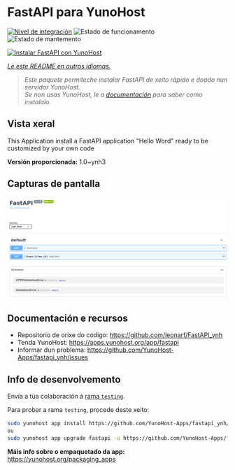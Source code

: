 <!--
NOTA: Este README foi creado automáticamente por <https://github.com/YunoHost/apps/tree/master/tools/readme_generator>
NON debe editarse manualmente.
-->

# FastAPI para YunoHost

[![Nivel de integración](https://dash.yunohost.org/integration/fastapi.svg)](https://ci-apps.yunohost.org/ci/apps/fastapi/) ![Estado de funcionamento](https://ci-apps.yunohost.org/ci/badges/fastapi.status.svg) ![Estado de mantemento](https://ci-apps.yunohost.org/ci/badges/fastapi.maintain.svg)

[![Instalar FastAPI con YunoHost](https://install-app.yunohost.org/install-with-yunohost.svg)](https://install-app.yunohost.org/?app=fastapi)

*[Le este README en outros idiomas.](./ALL_README.md)*

> *Este paquete permíteche instalar FastAPI de xeito rápido e doado nun servidor YunoHost.*  
> *Se non usas YunoHost, le a [documentación](https://yunohost.org/install) para saber como instalalo.*

## Vista xeral

This Application install a FastAPI application "Hello Word" ready to be customized by your own code

**Versión proporcionada:** 1.0~ynh3

## Capturas de pantalla

![Captura de pantalla de FastAPI](./doc/screenshots/screenshot.png)

## Documentación e recursos

- Repositorio de orixe do código: <https://github.com/leonarf/FastAPI_ynh>
- Tenda YunoHost: <https://apps.yunohost.org/app/fastapi>
- Informar dun problema: <https://github.com/YunoHost-Apps/fastapi_ynh/issues>

## Info de desenvolvemento

Envía a túa colaboración á [rama `testing`](https://github.com/YunoHost-Apps/fastapi_ynh/tree/testing).

Para probar a rama `testing`, procede deste xeito:

```bash
sudo yunohost app install https://github.com/YunoHost-Apps/fastapi_ynh/tree/testing --debug
ou
sudo yunohost app upgrade fastapi -u https://github.com/YunoHost-Apps/fastapi_ynh/tree/testing --debug
```

**Máis info sobre o empaquetado da app:** <https://yunohost.org/packaging_apps>
